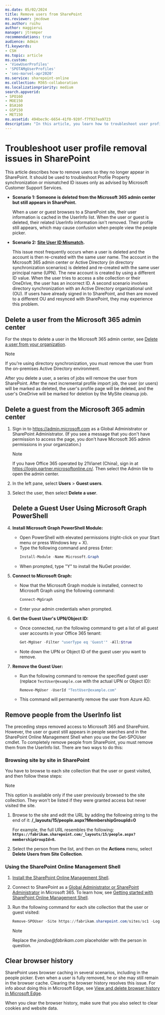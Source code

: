 ```yaml
---
ms.date: 05/02/2024
title: Remove users from SharePoint
ms.reviewer: jmcdowe
ms.author: ruihu
author: maggierui
manager: jtremper
recommendations: true
audience: Admin
f1.keywords:
- CSH
ms.topic: article
ms.custom:
- 'ViewUserProfiles'
- 'SPOTAMgUserProfiles'
- 'seo-marvel-apr2020'
ms.service: sharepoint-online
ms.collection: M365-collaboration
ms.localizationpriority: medium
search.appverid:
- SPO160
- MOE150
- BSA160
- GSP150
- MET150
ms.assetid: 494bec9c-6654-41f0-920f-f7f937ea9723
description: "In this article, you learn how to troubleshoot user profile removal issues in SharePoint and Remove users from SharePoint"
---
```


# Troubleshoot user profile removal issues in SharePoint

This article describes how to remove users so they no longer appear in SharePoint. It should be used to troubleshoot Profile Property synchronization or mismatched ID issues only as advised by Microsoft Customer Support Services.

- **Scenario 1: Someone is deleted from the Microsoft 365 admin center but still appears in SharePoint.**
 
    When a user or guest browses to a SharePoint site, their user information is cached in the UserInfo list. When the user or guest is deleted, their related UserInfo information isn't removed. Their profile still appears, which may cause confusion when people view the people picker.

- **Scenario 2: [Site User ID Mismatch](/sharepoint/troubleshoot/sharing-and-permissions/fix-site-user-id-mismatch).**
 
    This issue most frequently occurs when a user is deleted and the account is then re-created with the same user name. The account in the Microsoft 365 admin center or Active Directory (in directory synchronization scenarios) is deleted and re-created with the same user principal name (UPN). The new account is created by using a different ID value. When the user tries to access a site collection or their OneDrive, the user has an incorrect ID. A second scenario involves directory synchronization with an Active Directory organizational unit (OU). If users have already signed in to SharePoint, and then are moved to a different OU and resynced with SharePoint, they may experience this problem.
 
## Delete a user from the Microsoft 365 admin center

For the steps to delete a user in the Microsoft 365 admin center, see [Delete a user from your organization](/office365/admin/add-users/delete-a-user).
 
> [!NOTE]
>   If you're using directory synchronization, you must remove the user from the on-premises Active Directory environment.

 After you delete a user, a series of jobs will remove the user from SharePoint. After the next incremental profile import job, the user (or users) will be marked as deleted, the user's profile page will be deleted, and the user's OneDrive will be marked for deletion by the MySite cleanup job.

## Delete a guest from the Microsoft 365 admin center

1. Sign in to https://admin.microsoft.com as a Global Administrator or SharePoint Administrator. (If you see a message that you don't have permission to access the page, you don't have Microsoft 365 admin permissions in your organization.)

    > [!NOTE]
    > If you have Office 365 operated by 21Vianet (China), sign in at https://login.partner.microsoftonline.cn/. Then select the Admin tile to open the admin center.  

1. In the left pane, select **Users** \> **Guest users**.

1. Select the user, then select **Delete a user**.

   ## Delete a Guest User Using Microsoft Graph PowerShell

1. **Install Microsoft Graph PowerShell Module:**
   - Open PowerShell with elevated permissions (right-click on your Start menu or press Windows key + X).
   - Type the following command and press Enter:
     ```PowerShell
     Install-Module -Name Microsoft.Graph
     ```
   - When prompted, type "Y" to install the NuGet provider.

2. **Connect to Microsoft Graph:**
   - Now that the Microsoft Graph module is installed, connect to Microsoft Graph using the following command:
     ```PowerShell
     Connect-MgGraph
     ```
   - Enter your admin credentials when prompted.

3. **Get the Guest User's UPN/Object ID:**
   - Once connected, run the following command to get a list of all guest user accounts in your Office 365 tenant:
     ```PowerShell
     Get-MgUser -Filter "userType eq 'Guest'" -All:$true
     ```
   - Note down the UPN or Object ID of the guest user you want to remove.

4. **Remove the Guest User:**
   - Run the following command to remove the specified guest user (replace `TestUser@example.com` with the actual UPN or Object ID):
     ```PowerShell
     Remove-MgUser -UserId "TestUser@example.com"
     ```
   - This command will permanently remove the user from Azure AD.

## Remove people from the UserInfo list

The preceding steps removed access to Microsoft 365 and SharePoint. However, the user or guest still appears in people searches and in the SharePoint Online Management Shell when you use the Get-SPOUser cmdlet. To completely remove people from SharePoint, you must remove them from the UserInfo list. There are two ways to do this:

### Browsing site by site in SharePoint 

You have to browse to each site collection that the user or guest visited, and then follow these steps:
 
> [!NOTE]
> This option is available only if the user previously browsed to the site collection. They won't be listed if they were granted access but never visited the site. 

1. Browse to the site and edit the URL by adding the following string to the end of it: **/_layouts/15/people.aspx?MembershipGroupId=0**
 
     For example, the full URL resembles the following: **`https://fabrikam.sharepoint.com/_layouts/15/people.aspx?membershipGroupId=0`.**

2. Select the person from the list, and then on the **Actions** menu, select **Delete Users from Site Collection**.
 
### Using the SharePoint Online Management Shell

1. [Install the SharePoint Online Management Shell](/powershell/sharepoint/sharepoint-online/connect-sharepoint-online).

2. Connect to SharePoint as a [Global Administrator or SharePoint Administrator](./sharepoint-admin-role.md) in Microsoft 365. To learn how, see [Getting started with SharePoint Online Management Shell](/powershell/sharepoint/sharepoint-online/connect-sharepoint-online).
    
3. Run the following command for each site collection that the user or guest visited:

   ```PowerShell
   Remove-SPOUser -Site https://fabrikam.sharepoint.com/sites/sc1 -LoginName jondoe@fabrikam.com
   ```
   > [!NOTE]
   >  Replace the _jondoe@fabrikam.com_ placeholder with the person in question.  

## Clear browser history

SharePoint uses browser caching in several scenarios, including in the people picker. Even when a user is fully removed, he or she may still remain in the browser cache. Clearing the browser history resolves this issue. For info about doing this in Microsoft Edge, see [View and delete browser history in Microsoft Edge](https://support.microsoft.com/help/10607).

When you clear the browser history, make sure that you also select to clear cookies and website data.

